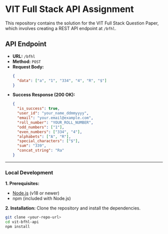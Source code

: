 # VIT Full Stack API Assignment

This repository contains the solution for the VIT Full Stack Question Paper, which involves creating a REST API endpoint at `/bfhl`.

## API Endpoint

-   **URL:** `/bfhl`
-   **Method:** `POST`
-   **Request Body:**
    ```json
    {
      "data": ["a", "1", "334", "4", "R", "$"]
    }
    ```
-   **Success Response (200 OK):**
    ```json
    {
      "is_success": true,
      "user_id": "your_name_ddmmyyyy",
      "email": "your.email@example.com",
      "roll_number": "YOUR_ROLL_NUMBER",
      "odd_numbers": ["1"],
      "even_numbers": ["334", "4"],
      "alphabets": ["A", "R"],
      "special_characters": ["$"],
      "sum": "339",
      "concat_string": "Ra"
    }
    ```

---

### **Local Development**

**1. Prerequisites:**
-   [Node.js](https://nodejs.org/) (v18 or newer)
-   npm (included with Node.js)

**2. Installation:**
Clone the repository and install the dependencies.
```bash
git clone <your-repo-url>
cd vit-bfhl-api
npm install